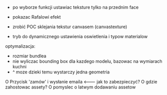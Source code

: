 * po wyborze funkcji ustawiac teksture tylko na przednim face
* pokazac Rafalowi efekt
* zrobić POC sklejania tekstur canvasem (canvastexture)

* tryb do dynamicznego ustawienia oswietlenia i typow materialow

optymalizacja:
   + rozmiar bundlea
   + nie wyliczac bounding box dla kazdego modelu, bazowac na wymiarach kuchni
   + ^ moze dzieki temu wystarczy jedna geometria

O Przycisk 'zamów' i wysłanie emaila <--- jak to zabezpieczyć?
O gdzie zahostowac assety?
O pomyslec o latwym dodawaniu assetow